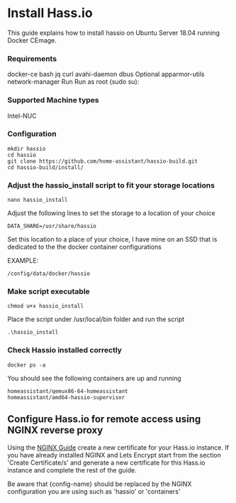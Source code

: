 # Install Hass.io
This guide explains how to install hassio on Ubuntu Server 18.04 running Docker CEmage.

### Requirements
docker-ce
bash
jq
curl
avahi-daemon
dbus
Optional
apparmor-utils
network-manager
Run
Run as root (sudo su):

### Supported Machine types
Intel-NUC

### Configuration

```
mkdir hassio
cd hassio
git clone https://github.com/home-assistant/hassio-build.git
cd hassio-build/install/
```

### Adjust the hassio_install script to fit your storage locations
```
nano hassio_install
```
Adjust the following lines to set the storage to a location of your choice
```
DATA_SHARE=/usr/share/hassio
```
Set this location to a place of your choice, I have mine on an SSD that is dedicated to the the docker container configurations

EXAMPLE:

```
/config/data/docker/hassio
```

### Make script executable 
```
chmod u+x hassio_install
```

Place the script under /usr/local/bin folder and run the script
```
.\hassio_install
```

### Check Hassio installed correctly 
```
docker ps -a
```

You should see the following containers are up and running 
```
homeassistant/qemux86-64-homeassistant 
homeassistant/amd64-hassio-supervisor
```

## Configure Hass.io for remote access using NGINX reverse proxy
Using the [NGINX Guide](https://github.com/noodlemctwoodle/Hassio-Containers/blob/master/nginx/README.md) create a new certificate for your Hass.io instance. If you have already installed NGINX and Lets Encrypt start from the section 'Create Certificate/s' and generate a new certificate for this Hass.io instance and complete the rest of the guide. 

Be aware that {config-name} should be replaced by the NGINX configuration you are using such as 'hassio' or 'containers'




